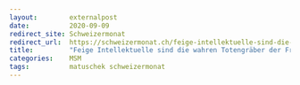 ```yaml
---
layout:        externalpost
date:          2020-09-09
redirect_site: Schweizermonat
redirect_url:  https://schweizermonat.ch/feige-intellektuelle-sind-die-wahren-totengraeber-der-freiheit/
title:         "Feige Intellektuelle sind die wahren Totengräber der Freiheit"
categories:    MSM
tags:          matuschek schweizermonat
---
```


